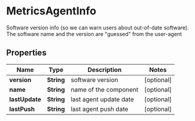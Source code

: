 

# MetricsAgentInfo

Software version info (so we can warn users about out-of-date software). The software name and the version are \"guessed\" from the user-agent

## Properties

| Name | Type | Description | Notes |
|------------ | ------------- | ------------- | -------------|
|**version** | **String** | software version |  [optional] |
|**name** | **String** | name of the component |  [optional] |
|**lastUpdate** | **String** | last agent update date |  [optional] |
|**lastPush** | **String** | last agent push date |  [optional] |



